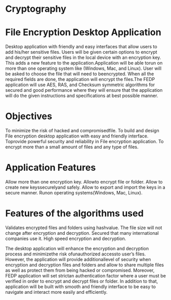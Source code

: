 # Cryptography

# File Encryption Desktop Application
Desktop application with friendly and easy interfaces that allow users to add his/her sensitive files. Users will be given certain options to encrypt and decrypt their sensitive files in the local device with an encryption key. This adds a new feature to the application.Application will be able torun on more than one operating system like (Windows, Mac, and Linux). User will be asked to choose the file that will need to beencrypted. When all the required fields are done, the application will encrypt the files.The FEDP application will use AES, RAS, and Checksum symmetric algorithms for secured and good performance where they will ensure that the application will do the given instructions and specifications at best possible manner.

# Objectives
To minimize the risk of hacked and compromisedfile.
To build and design File encryption desktop application with easy and friendly interface.
Toprovide powerful security and reliability in File encryption application.
To encrypt more than a small amount of files and any type of files.

# Application Features
Allow more than one encryption key.
Allowto encrypt file or folder.
Allow to create new keyssecurelyand safely.
Allow to export and import the keys in a secure manner.
Runon operating systems(Windows, Mac, Linux).

# Features of the algorithms used
Validates encrypted files and folders using hashvalue.
The file size will not change after encryption and decryption.
Secured that many international companies use it.
High speed encryption and decryption.


The desktop application will enhance the encryption and decryption process and minimizethe risk ofunauthorized accessto user’s files. However, the application will provide additionallevel of security when encryption and decryption files and folders and allow to share multiple files as well as protect them from being hacked or compromised. Moreover, FEDP application will set strictan authentication factor where a user must be verified in order to encrypt and decrypt files or folder. In addition to that, application will be built with smooth and friendly interface to be easy to navigate and interact more easily and efficiently.
